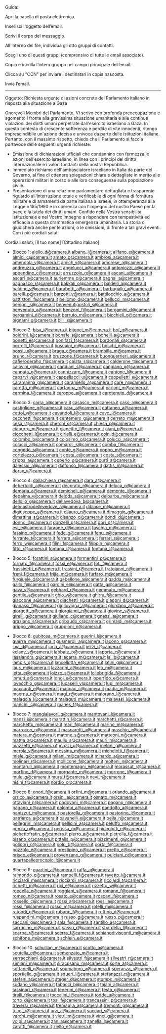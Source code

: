 Guida:


Apri la casella di posta elettronica.


Inserisci l'oggetto dell’email.


Scrivi il corpo del messaggio.


All'interno del file, individua gli otto gruppi di contatti.


Scegli uno di questi gruppi (comprensivo di tutte le email associate).


Copia e incolla l’intero gruppo nel campo principale dell’email.


Clicca su “CCN” per inviare i destinatari in copia nascosta.


Invia l’email.



-------------------------------------------------------------------------------------------------
Oggetto:
Richiesta urgente di azioni concrete del Parlamento italiano in risposta alla situazione a Gaza



Onorevoli Membri del
Parlamento,
Vi scrivo con profonda preoccupazione e sgomento i fronte alla gravissima situazione umanitaria e alle continue violazioni dei diritti umani perpetrate dall'esercito israeliano a Gaza.
In questo contesto di crescente sofferenza e perdita di vite innocenti, ritengo imprescindibile un'azione decisa e univoca da parte delle istituzioni italiane. Pertanto, con il massimo rispetto, chiedo che il Parlamento si faccia portavoce delle seguenti urgenti richieste:
* Emissione di dichiarazioni ufficiali che condannino con fermezza le azioni dell'esercito israeliano, in linea con i principi del diritto internazionale e i valori fondanti della nostra Repubblica.
* Immediato richiamo dell'ambasciatore israeliano in Italia da parte del Governo, al fine di ottenere spiegazioni chiare e dettagliate in merito alle operazioni militari in corso e alle loro conseguenze sulla popolazione civile.
* Presentazione di una relazione parlamentare dettagliata e trasparente riguardo all'interruzione totale e verificabile di ogni forma di fornitura militare e di armamenti da parte italiana a lsraele, in ottemperanza alla Legge n.185/1990 e in coerenza con l'impegno del nostro Paese per la pace e la tutela dei diritti umani. Confido nella Vostra sensibilità istituzionale e nel Vostro impegno a rispondere con tempestività ed efficacia a questa drammatica emergenza umanitaria. La storia ci giudicherà anche per le azioni, o le omissioni, di fronte a tali gravi eventi.
Con i più cordiali saluti

Cordiali saluti,
[Il tuo nome]
[Cittadino italiano]




- Blocco 1:
aiello_d@camera.it
albano_l@camera.it
alifano_e@camera.it
almici_c@camera.it
amato_g@camera.it
ambrosi_a@camera.it
amendola_v@camera.it
amich_v@camera.it
amorese_a@camera.it
andreuzza_g@camera.it
angelucci_a@camera.it
antoniozzi_a@camera.it
appendino_c@camera.it
arruzzolo_g@camera.it
ascani_a@camera.it
ascari_s@camera.it
auriemma_c@camera.it
bagnai_a@camera.it
bagnasco_r@camera.it
bakkali_o@camera.it
baldelli_a@camera.it
baldino_v@camera.it
barabotti_a@camera.it
barbagallo_a@camera.it
barelli_p@camera.it
barzotti_v@camera.it
battilocchio_a@camera.it
battistoni_f@camera.it
bellomo_d@camera.it
bellucci_m@camera.it
benigni_s@camera.it
benvenutigostoli_s@camera.it
benvenuto_a@camera.it
benzoni_f@camera.it
bergamini_d@camera.it
bergamini_d@camera.it
berruto_m@camera.it
bicchieli_g@camera.it
bignami_g@camera.it
billi_s@camera.it

- Blocco 2:
bisa_i@camera.it
bitonci_m@camera.it
bof_g@camera.it
boldrini_l@camera.it
bonafe_s@camera.it
bonelli_a@camera.it
bonetti_e@camera.it
bonifazi_f@camera.it
bordonali_s@camera.it
borrelli_f@camera.it
boscaini_m@camera.it
boschi_m@camera.it
bossi_u@camera.it
braga_c@camera.it
brambilla_m@camera.it
bruno_r@camera.it
bruzzone_f@camera.it
buonguerrieri_a@camera.it
cafieroderaho_f@camera.it
caiata_s@camera.it
calderone_t@camera.it
calovini_g@camera.it
candiani_s@camera.it
cangiano_g@camera.it
cannata_g@camera.it
cannizzaro_f@camera.it
cantone_l@camera.it
caparvi_v@camera.it
cappellacci_u@camera.it
cappelletti_e@camera.it
caramanna_g@camera.it
caramiello_a@camera.it
care_n@camera.it
caretta_m@camera.it
carfagna_m@camera.it
carloni_m@camera.it
carmina_i@camera.it
caroppo_a@camera.it
carotenuto_d@camera.it

- Blocco 3:
carra_a@camera.it
casasco_m@camera.it
caso_a@camera.it
castiglione_g@camera.it
casu_a@camera.it
cattaneo_a@camera.it
cattoi_v@camera.it
cavandoli_l@camera.it
cavo_i@camera.it
cecchetti_f@camera.it
centemero_g@camera.it
cerreto_m@camera.it
cesa_l@camera.it
cherchi_s@camera.it
chiesa_p@camera.it
ciaburro_m@camera.it
ciancitto_f@camera.it
ciani_p@camera.it
ciocchetti_l@camera.it
cirielli_e@camera.it
coin_d@camera.it
colombo_b@camera.it
colosimo_c@camera.it
colucci_a@camera.it
colucci_a@camera.it
comaroli_s@camera.it
comba_f@camera.it
congedo_s@camera.it
conte_g@camera.it
coppo_m@camera.it
cortelazzo_p@camera.it
costa_e@camera.it
costa_s@camera.it
crippa_a@camera.it
cuperlo_g@camera.it
curti_a@camera.it
dalessio_a@camera.it
dalfonso_l@camera.it
dattis_m@camera.it
dorso_v@camera.it

- Blocco 4:
dallachiesa_r@camera.it
dara_a@camera.it
debertoldi_a@camera.it
decorato_r@camera.it
deluca_p@camera.it
demaria_a@camera.it
demicheli_p@camera.it
demonte_i@camera.it
depalma_v@camera.it
deidda_s@camera.it
delbarba_m@camera.it
dellolio_g@camera.it
dellavedova_b@camera.it
delmastrodellevedove_a@camera.it
dibiase_m@camera.it
digiuseppe_a@camera.it
dilauro_c@camera.it
dimaggio_g@camera.it
dimattina_s@camera.it
disanzo_c@camera.it
dondi_d@camera.it
donno_l@camera.it
donzelli_g@camera.it
dori_d@camera.it
evi_e@camera.it
faraone_d@camera.it
fascina_m@camera.it
fassino_p@camera.it
fede_g@camera.it
fenu_e@camera.it
ferrante_t@camera.it
ferrara_a@camera.it
ferrari_s@camera.it
ferro_w@camera.it
filini_f@camera.it
filippin_r@camera.it
fitto_r@camera.it
fontana_i@camera.it
fontana_l@camera.it

- Blocco 5:
forattini_a@camera.it
formentini_p@camera.it
fornaro_f@camera.it
fossi_e@camera.it
foti_t@camera.it
frassinetti_p@camera.it
frassini_r@camera.it
fratoianni_n@camera.it
freni_f@camera.it
frijia_m@camera.it
furfaro_m@camera.it
furgiuele_d@camera.it
gabellone_a@camera.it
gadda_m@camera.it
gallo_f@camera.it
gardini_e@camera.it
gatta_g@camera.it
gava_v@camera.it
gebhard_r@camera.it
gemmato_m@camera.it
gentile_a@camera.it
ghio_v@camera.it
ghirra_f@camera.it
giaccone_a@camera.it
giachetti_r@camera.it
giagoni_d@camera.it
gianassi_f@camera.it
gigliovigna_a@camera.it
giordano_a@camera.it
giorgetti_g@camera.it
giorgianni_c@camera.it
giovine_s@camera.it
girelli_g@camera.it
giuliano_c@camera.it
gnassi_a@camera.it
graziano_s@camera.it
gribaudo_c@camera.it
grimaldi_m@camera.it
grippo_v@camera.it
gruppioni_n@camera.it

- Blocco 6:
gubitosa_m@camera.it
guerini_l@camera.it
guerra_m@camera.it
gusmeroli_a@camera.it
iacono_g@camera.it
iaia_d@camera.it
iaria_a@camera.it
iezzi_i@camera.it
kelany_s@camera.it
labbate_p@camera.it
laporta_c@camera.it
lasalandra_g@camera.it
lacarra_m@camera.it
lai_b@camera.it
lampis_g@camera.it
lancellotta_e@camera.it
latini_g@camera.it
laus_m@camera.it
lazzarini_a@camera.it
leo_m@camera.it
letta_e@camera.it
loizzo_s@camera.it
lollobrigida_f@camera.it
lomuti_a@camera.it
longi_e@camera.it
loperfido_e@camera.it
lovecchio_g@camera.it
lucaselli_y@camera.it
lupi_m@camera.it
maccanti_e@camera.it
maccari_c@camera.it
madia_m@camera.it
maerna_n@camera.it
magi_r@camera.it
maiorano_l@camera.it
malagola_l@camera.it
malaguti_m@camera.it
malavasi_i@camera.it
mancini_c@camera.it
manes_f@camera.it

- Blocco 7:
mangialavori_g@camera.it
mantovani_l@camera.it
manzi_i@camera.it
marattin_l@camera.it
marchetti_r@camera.it
marchetto_m@camera.it
mari_f@camera.it
marino_m@camera.it
marrocco_p@camera.it
mascaretti_a@camera.it
maschio_c@camera.it
matera_m@camera.it
matone_s@camera.it
matteoni_n@camera.it
mattia_a@camera.it
maullu_s@camera.it
mauri_m@camera.it
mazzetti_e@camera.it
mazzi_g@camera.it
meloni_g@camera.it
merola_v@camera.it
messina_m@camera.it
michelotti_f@camera.it
miele_g@camera.it
milani_m@camera.it
minardo_a@camera.it
molinari_r@camera.it
mollicone_f@camera.it
molteni_n@camera.it
montaruli_a@camera.it
montemagni_e@camera.it
morassut_r@camera.it
morfino_d@camera.it
morgante_m@camera.it
morrone_j@camera.it
mule_g@camera.it
mura_f@camera.it
nevi_r@camera.it
nisini_t@camera.it
nordio_c@camera.it

- Blocco 8:
onori_f@camera.it
orfini_m@camera.it
orlando_a@camera.it
orrico_a@camera.it
orsini_a@camera.it
osnato_m@camera.it
ottaviani_n@camera.it
padovani_m@camera.it
pagano_n@camera.it
pagano_u@camera.it
palombi_a@camera.it
pandolfo_a@camera.it
panizzut_m@camera.it
pastorella_g@camera.it
pastorino_l@camera.it
patriarca_a@camera.it
pavanelli_e@camera.it
pella_r@camera.it
pellegrini_m@camera.it
pellicini_a@camera.it
peluffo_v@camera.it
penza_p@camera.it
perissa_m@camera.it
piccolotti_e@camera.it
pichettofratin_g@camera.it
pierro_a@camera.it
pietrella_f@camera.it
pisano_c@camera.it
pittalis_p@camera.it
pizzimenti_g@camera.it
polidori_c@camera.it
polo_b@camera.it
porta_f@camera.it
pozzolo_e@camera.it
prestipino_p@camera.it
pretto_e@camera.it
prisco_e@camera.it
provenzano_g@camera.it
pulciani_p@camera.it
quartapelleprocopio_l@camera.it

- Blocco 9:
quartini_a@camera.it
raffa_a@camera.it
raimondo_c@camera.it
rampelli_f@camera.it
ravetto_l@camera.it
ricciardi_m@camera.it
ricciardi_r@camera.it
ricciardi_t@camera.it
richetti_m@camera.it
rixi_e@camera.it
rizzetto_w@camera.it
roccella_e@camera.it
roggiani_s@camera.it
romano_f@camera.it
romeo_n@camera.it
rosato_e@camera.it
roscani_f@camera.it
rossello_c@camera.it
rossi_a@camera.it
rossi_a@camera.it
rossi_f@camera.it
rosso_m@camera.it
rotelli_m@camera.it
rotondi_g@camera.it
rubano_f@camera.it
ruffino_d@camera.it
ruspandini_m@camera.it
russo_g@camera.it
russo_p@camera.it
saccani_g@camera.it
sala_f@camera.it
santillo_a@camera.it
sarracino_m@camera.it
sasso_r@camera.it
sbardella_l@camera.it
scarpa_r@camera.it
scerra_f@camera.it
schianodivisconti_m@camera.it
schifone_m@camera.it
schlein_e@camera.it

- Blocco 10:
schullian_m@camera.it
scotto_a@camera.it
scutella_e@camera.it
semenzato_m@camera.it
serracchiani_d@camera.it
silvestri_f@camera.it
silvestri_r@camera.it
simiani_m@camera.it
siracusano_m@camera.it
sorte_a@camera.it
sottanelli_g@camera.it
soumahoro_a@camera.it
speranza_r@camera.it
sportiello_g@camera.it
squeri_l@camera.it
stefanazzi_c@camera.it
stefani_a@camera.it
steger_d@camera.it
stumpo_n@camera.it
sudano_v@camera.it
tabacci_b@camera.it
tajani_a@camera.it
tassinari_r@camera.it
tenerini_c@camera.it
testa_g@camera.it
tirelli_f@camera.it
toccalini_l@camera.it
todde_a@camera.it
torto_d@camera.it
tosi_f@camera.it
trancassini_p@camera.it
traversi_r@camera.it
tremaglia_a@camera.it
tremonti_g@camera.it
tucci_r@camera.it
urzi_a@camera.it
vaccari_s@camera.it
varchi_m@camera.it
vietri_m@camera.it
vinci_g@camera.it
volpi_a@camera.it
zan_a@camera.it
zanella_l@camera.it
zaratti_f@camera.it
ziello_e@camera.it
